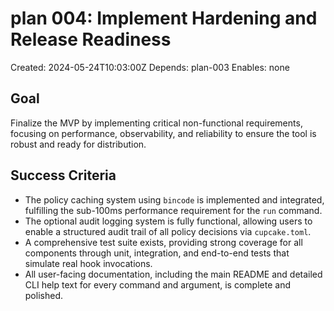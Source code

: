 # plan 004: Implement Hardening and Release Readiness

Created: 2024-05-24T10:03:00Z
Depends: plan-003
Enables: none

## Goal

Finalize the MVP by implementing critical non-functional requirements, focusing on performance, observability, and reliability to ensure the tool is robust and ready for distribution.

## Success Criteria

- The policy caching system using `bincode` is implemented and integrated, fulfilling the sub-100ms performance requirement for the `run` command.
- The optional audit logging system is fully functional, allowing users to enable a structured audit trail of all policy decisions via `cupcake.toml`.
- A comprehensive test suite exists, providing strong coverage for all components through unit, integration, and end-to-end tests that simulate real hook invocations.
- All user-facing documentation, including the main README and detailed CLI help text for every command and argument, is complete and polished.
